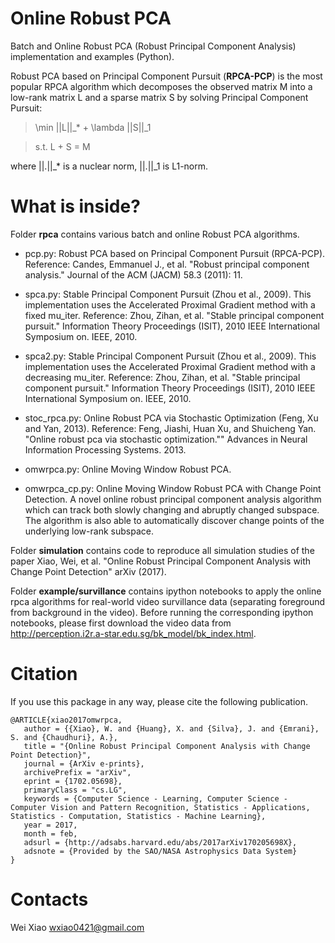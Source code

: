 Online Robust PCA
=================

Batch and Online Robust PCA (Robust Principal Component Analysis) implementation and examples (Python).

Robust PCA based on Principal Component Pursuit (**RPCA-PCP**) is the most popular RPCA algorithm which decomposes the observed matrix M into a low-rank matrix L and a sparse matrix S by solving Principal Component Pursuit:

> \min ||L||_* + \lambda ||S||_1

> s.t. L + S = M

where ||.||_* is a nuclear norm, ||.||_1 is L1-norm. 

What is inside?
===============
Folder **rpca** contains various batch and online Robust PCA algorithms.

  * pcp.py: Robust PCA based on Principal Component Pursuit (RPCA-PCP). Reference: Candes, Emmanuel J., et al. "Robust principal component analysis." Journal of the ACM (JACM) 58.3 (2011): 11.

  * spca.py: Stable Principal Component Pursuit (Zhou et al., 2009). This implementation uses the Accelerated Proximal Gradient method with a fixed mu_iter. Reference: Zhou, Zihan, et al. "Stable principal component pursuit." Information Theory Proceedings (ISIT), 2010 IEEE International Symposium on. IEEE, 2010. 

  * spca2.py: Stable Principal Component Pursuit (Zhou et al., 2009). This implementation uses the Accelerated Proximal Gradient method with a decreasing mu_iter. Reference: Zhou, Zihan, et al. "Stable principal component pursuit." Information Theory Proceedings (ISIT), 2010 IEEE International Symposium on. IEEE, 2010. 

  * stoc_rpca.py: Online Robust PCA via Stochastic Optimization	(Feng, Xu and Yan, 2013). Reference: Feng, Jiashi, Huan Xu, and Shuicheng Yan. "Online robust pca via stochastic optimization."" Advances in Neural Information Processing Systems. 2013.

  * omwrpca.py: Online Moving Window Robust PCA.

  * omwrpca_cp.py: Online Moving Window Robust PCA with Change Point Detection. A novel online robust principal component analysis algorithm which can track both slowly changing and abruptly changed subspace. The algorithm is also able to automatically discover change points of the underlying low-rank subspace.

Folder **simulation** contains code to reproduce all simulation studies of the paper Xiao, Wei, et al. "Online Robust Principal Component Analysis with Change Point Detection" arXiv (2017).

Folder **example/survillance** contains ipython notebooks to apply the online rpca algorithms for real-world video survillance data (separating foreground from background in the video). Before running the corresponding ipython notebooks, please first download the video data from <http://perception.i2r.a-star.edu.sg/bk_model/bk_index.html>.

Citation
========
If you use this package in any way, please cite the following publication.
```
@ARTICLE{xiao2017omwrpca,
   author = {{Xiao}, W. and {Huang}, X. and {Silva}, J. and {Emrani}, S. and {Chaudhuri}, A.},
   title = "{Online Robust Principal Component Analysis with Change Point Detection}",
   journal = {ArXiv e-prints},
   archivePrefix = "arXiv",
   eprint = {1702.05698},
   primaryClass = "cs.LG",
   keywords = {Computer Science - Learning, Computer Science - Computer Vision and Pattern Recognition, Statistics - Applications, Statistics - Computation, Statistics - Machine Learning},
   year = 2017,
   month = feb,
   adsurl = {http://adsabs.harvard.edu/abs/2017arXiv170205698X},
   adsnote = {Provided by the SAO/NASA Astrophysics Data System}
}

```
Contacts
========
Wei Xiao <wxiao0421@gmail.com>        


